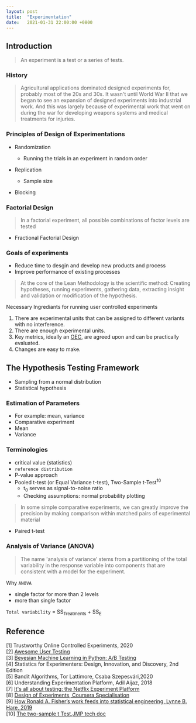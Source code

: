 ```yaml
---
layout: post
title:  "Experimentation"
date:   2021-01-31 22:00:00 +0800
---
```

## Introduction

> An experiment is a test or a series of tests.

### History

> Agricultural applications dominated designed experiments for, probably most of the 20s and 30s. It wasn't until World War II that we began to see an expansion of designed experiments into industrial work. And this was largely because of experimental work that went on during the war for developing weapons systems and medical treatments for injuries.

### Principles of Design of Experimentations

- Randomization
    - Running the trials in an experiment in random order
- Replication
    - Sample size

- Blocking

### Factorial Design

> In a factorial experiment, all possible combinations of factor levels are tested

- Fractional Factorial Design
### Goals of experiments

- Reduce time to desgin and develop new products and process
- Improve performance of existing processes


> At the core of the Lean Methodology is the scientific method: Creating hypotheses, running experiments, gathering data, extracting insight and validation or modification of the hypothesis.

Necessary Ingrediants for running user controlled experiments

1. There are experimental units that can be assigned to different variants with no interference.
2. There are enough experimental units.
3. Key metrics, ideally an [OEC](https://learning.oreilly.com/library/view/understanding-experimentation-platforms/9781492038139/ch03.html), are agreed upon and can be practically evaluated.
4. Changes are easy to make.

## The Hypothesis Testing Framework

- Sampling from a normal distribution
- Statistical hypothesis

### Estimation of Parameters

- For example: mean, variance
- Comparative experiment
 - Mean
 - Variance

### Terminologies

- critical value (statistics)
- `reference distribution`
- P-value approach
- Pooled t-test (or Equal Variance t-test), Two-Sample t-Test<sup>10</sup>
    - t<sub>0</sub> serves as signal-to-noise ratio
    - Checking assumptions: normal probability plotting

> In some simple comparative experiments, we can greatly improve the precision by making comparison within matched pairs of experimental material

 - Paired t-test


### Analysis of Variance (ANOVA)

> The name 'analysis of variance' stems from a partitioning of the total variability in the response variable into components that are consistent with a model for the experiment.

Why `ANOVA`

- single factor for more than 2 levels
- more than single factor

`Total variability` = SS<sub>Treatments</sub> + SS<sub>E</sub>
## Reference

[1] Trustworthy Online Controlled Experiments, 2020  <br>
[2] [Awesome User Testing](https://github.com/augbog/awesome-user-testing) <br>
[3] [Beyesian Machine Learning in Python: A/B Testing](https://www.udemy.com/course/bayesian-machine-learning-in-python-ab-testing/) <br>
[4] Statistics for Experimenters: Design, Innovation, and Discovery, 2nd Edition <br>
[5] Bandit Algorithms, Tor Lattimore, Csaba Szepesvári,2020 <br>
[6] Understanding Experimentation Platform, Adil Aijaz, 2018 <br>
[7] [It's all about testing: the Netflix Experiment Platform](https://netflixtechblog.com/its-all-a-bout-testing-the-netflix-experimentation-platform-4e1ca458c15) <br>
[8] [Design of Experiments, Coursera Specialisation](https://www.coursera.org/learn/introduction-experimental-design-basics/lecture/8IrTw/history-of-dox) <br>
[9] [How Ronald A. Fisher’s work feeds into statistical engineering, Lynne B. Hare, 2019](https://www.notion.so/bobzeng/Statistics-Spotlight-The-Foundation-of-Statistical-Engineering-5958806bcaf64ca680e1aab90f8b2ccb) <br>
[10] [The two-sample t Test,JMP tech doc](https://www.jmp.com/en_hk/statistics-knowledge-portal/t-test/two-sample-t-test.html)
